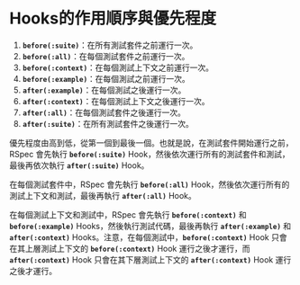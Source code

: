 # Hooks的作用順序與優先程度

1. **`before(:suite)`**：在所有測試套件之前運行一次。
2. **`before(:all)`**：在每個測試套件之前運行一次。
3. **`before(:context)`**：在每個測試上下文之前運行一次。
4. **`before(:example)`**：在每個測試之前運行一次。
5. **`after(:example)`**：在每個測試之後運行一次。
6. **`after(:context)`**：在每個測試上下文之後運行一次。
7. **`after(:all)`**：在每個測試套件之後運行一次。
8. **`after(:suite)`**：在所有測試套件之後運行一次。

優先程度由高到低，從第一個到最後一個。也就是說，在測試套件開始運行之前，RSpec 會先執行 **`before(:suite)`** Hook，然後依次運行所有的測試套件和測試，最後再依次執行 **`after(:suite)`** Hook。

在每個測試套件中，RSpec 會先執行 **`before(:all)`** Hook，然後依次運行所有的測試上下文和測試，最後再執行 **`after(:all)`** Hook。

在每個測試上下文和測試中，RSpec 會先執行 **`before(:context)`** 和 **`before(:example)`** Hooks，然後執行測試代碼，最後再執行 **`after(:example)`** 和 **`after(:context)`** Hooks。注意，在每個測試中，**`before(:context)`** Hook 只會在其上層測試上下文的 **`before(:context)`** Hook 運行之後才運行，而 **`after(:context)`** Hook 只會在其下層測試上下文的 **`after(:context)`** Hook 運行之後才運行。
